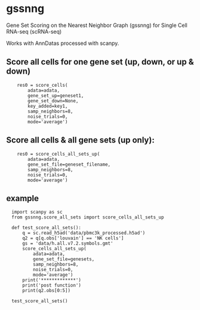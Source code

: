 # gssnng
Gene Set Scoring on the Nearest Neighbor Graph (gssnng) for Single Cell RNA-seq (scRNA-seq)

Works with AnnDatas processed with scanpy.

## Score all cells for one gene set (up, down, or up & down)
```
    res0 = score_cells(
        adata=adata,
        gene_set_up=geneset1,
        gene_set_down=None,
        key_added=key1,
        samp_neighbors=8,
        noise_trials=0,
        mode='average')
```

## Score all cells & all gene sets (up only):
```
    res0 = score_cells_all_sets_up(
        adata=adata,
        gene_set_file=geneset_filename, 
        samp_neighbors=8,
        noise_trials=0,
        mode='average')
```

## example
```
  import scanpy as sc
  from gssnng.score_all_sets import score_cells_all_sets_up

  def test_score_all_sets():
      q = sc.read_h5ad('data/pbmc3k_processed.h5ad')
      q2 = q[q.obs['louvain'] == 'NK cells']
      gs = 'data/h.all.v7.2.symbols.gmt'
      score_cells_all_sets_up(
          adata=adata,
          gene_set_file=genesets,
          samp_neighbors=8,
          noise_trials=0,
          mode='average')
      print('*************')
      print('post function')
      print(q2.obs[0:5])

  test_score_all_sets()
```
